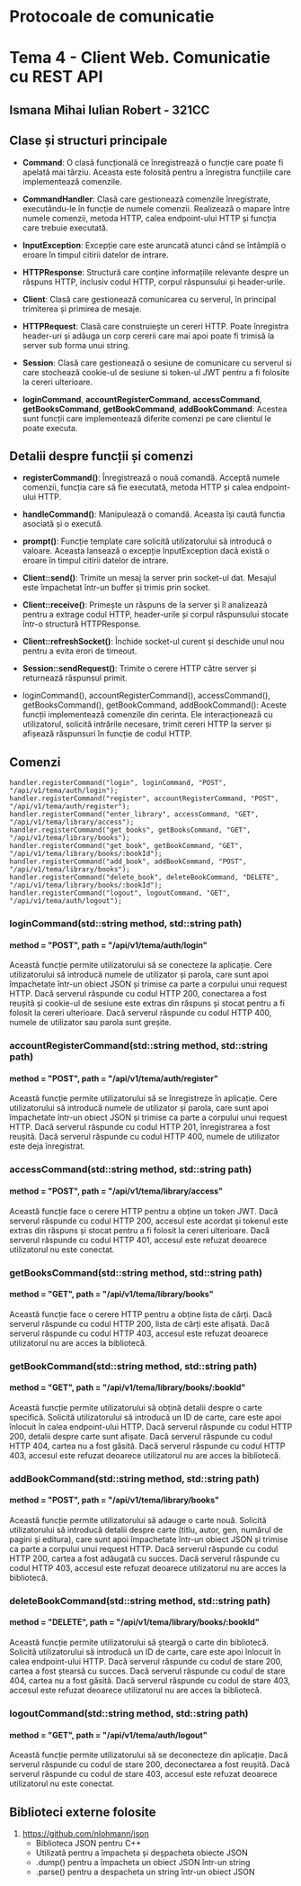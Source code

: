 # Protocoale de comunicatie
# Tema 4 - Client Web. Comunicatie cu REST API
## Ismana Mihai Iulian Robert - 321CC

## Clase și structuri principale

- **Command**: O clasă funcțională ce înregistrează o funcție care poate fi apelată mai târziu. Aceasta este folosită pentru a înregistra funcțiile care implementează comenzile.

- **CommandHandler**: Clasă care gestionează comenzile înregistrate, executându-le în funcție de numele comenzii. Realizează o mapare între numele comenzii, metoda HTTP, calea endpoint-ului HTTP și funcția care trebuie executată.

- **InputException**: Excepție care este aruncată atunci când se întâmplă o eroare în timpul citirii datelor de intrare.

- **HTTPResponse**: Structură care conține informațiile relevante despre un răspuns HTTP, inclusiv codul HTTP, corpul răspunsului și header-urile.

- **Client**: Clasă care gestionează comunicarea cu serverul, în principal trimiterea și primirea de mesaje.

- **HTTPRequest**: Clasă care construiește 
un cereri HTTP. Poate înregistra header-uri și adăuga un corp cererii care mai apoi poate fi trimisă la server sub forma unui string.

- **Session**: Clasă care gestionează o sesiune de comunicare cu serverul si care stochează cookie-ul de sesiune si token-ul JWT pentru a fi folosite la cereri ulterioare.

- **loginCommand**, **accountRegisterCommand**, **accessCommand**, **getBooksCommand**, **getBookCommand**, **addBookCommand**: Acestea sunt funcții care implementează diferite comenzi pe care clientul le poate executa.

## Detalii despre funcții și comenzi

- **registerCommand()**: Înregistrează o nouă comandă. Acceptă numele comenzii, funcția care să fie executată, metoda HTTP și calea endpoint-ului HTTP.

- **handleCommand()**: Manipulează o comandă. Aceasta își caută functia asociată și o execută.

- **prompt()**: Funcție template care solicită utilizatorului să introducă o valoare. Aceasta lansează o excepție InputException dacă există o eroare în timpul citirii datelor de intrare.

- **Client::send()**: Trimite un mesaj la server prin socket-ul dat. Mesajul este împachetat într-un buffer și trimis prin socket.

- **Client::receive()**: Primește un răspuns de la server și îl analizează pentru a extrage codul HTTP, header-urile și corpul răspunsului stocate într-o structură HTTPResponse.

- **Client::refreshSocket()**: Închide socket-ul curent și deschide unul nou pentru a evita erori de timeout.

- **Session::sendRequest()**: Trimite o cerere HTTP către server și returnează răspunsul primit.

- loginCommand(), accountRegisterCommand(), accessCommand(), getBooksCommand(), getBookCommand, addBookCommand(): Aceste funcții implementează comenzile din cerinta. Ele interacționează cu utilizatorul, solicită intrările necesare, trimit cereri HTTP la server și afișează răspunsuri în funcție de codul HTTP.

## Comenzi

	handler.registerCommand("login", loginCommand, "POST", "/api/v1/tema/auth/login");
	handler.registerCommand("register", accountRegisterCommand, "POST", "/api/v1/tema/auth/register");
	handler.registerCommand("enter_library", accessCommand, "GET", "/api/v1/tema/library/access");
	handler.registerCommand("get_books", getBooksCommand, "GET", "/api/v1/tema/library/books");
	handler.registerCommand("get_book", getBookCommand, "GET", "/api/v1/tema/library/books/:bookId");
	handler.registerCommand("add_book", addBookCommand, "POST", "/api/v1/tema/library/books");
	handler.registerCommand("delete_book", deleteBookCommand, "DELETE", "/api/v1/tema/library/books/:bookId");
	handler.registerCommand("logout", logoutCommand, "GET", "/api/v1/tema/auth/logout");

### loginCommand(std::string method, std::string path)
#### method = "POST", path = "/api/v1/tema/auth/login"
Această funcție permite utilizatorului să se conecteze la aplicație. Cere utilizatorului să introducă numele de utilizator și parola, care sunt apoi împachetate într-un obiect JSON și trimise ca parte a corpului unui request HTTP. Dacă serverul răspunde cu codul HTTP 200, conectarea a fost reușită și cookie-ul de sesiune este extras din răspuns și stocat pentru a fi folosit la cereri ulterioare. Dacă serverul răspunde cu codul HTTP 400, numele de utilizator sau parola sunt greșite.

### accountRegisterCommand(std::string method, std::string path)
#### method = "POST", path = "/api/v1/tema/auth/register"

Această funcție permite utilizatorului să se înregistreze în aplicație. Cere utilizatorului să introducă numele de utilizator și parola, care sunt apoi împachetate într-un obiect JSON și trimise ca parte a corpului unui request HTTP. Dacă serverul răspunde cu codul HTTP 201, înregistrarea a fost reușită. Dacă serverul răspunde cu codul HTTP 400, numele de utilizator este deja înregistrat.

### accessCommand(std::string method, std::string path)
#### method = "POST", path = "/api/v1/tema/library/access"
Această funcție face o cerere HTTP pentru a obține un token JWT. Dacă serverul răspunde cu codul HTTP 200, accesul este acordat și tokenul este extras din răspuns și stocat pentru a fi folosit la cereri ulterioare. Dacă serverul răspunde cu codul HTTP 401, accesul este refuzat deoarece utilizatorul nu este conectat.

### getBooksCommand(std::string method, std::string path)
#### method = "GET", path = "/api/v1/tema/library/books"

Această funcție face o cerere HTTP pentru a obține lista de cărți. Dacă serverul răspunde cu codul HTTP 200, lista de cărți este afișată. Dacă serverul răspunde cu codul HTTP 403, accesul este refuzat deoarece utilizatorul nu are acces la bibliotecă.

### getBookCommand(std::string method, std::string path)
#### method = "GET", path = "/api/v1/tema/library/books/:bookId"

Această funcție permite utilizatorului să obțină detalii despre o carte specifică. Solicită utilizatorului să introducă un ID de carte, care este apoi înlocuit în calea endpoint-ului HTTP. Dacă serverul răspunde cu codul HTTP 200, detalii despre carte sunt afișate. Dacă serverul răspunde cu codul HTTP 404, cartea nu a fost găsită. Dacă serverul răspunde cu codul HTTP 403, accesul este refuzat deoarece utilizatorul nu are acces la bibliotecă.

### addBookCommand(std::string method, std::string path)
#### method = "POST", path = "/api/v1/tema/library/books"

Această funcție permite utilizatorului să adauge o carte nouă. Solicită utilizatorului să introducă detalii despre carte (titlu, autor, gen, numărul de pagini și editura), care sunt apoi împachetate într-un obiect JSON și trimise ca parte a corpului unui request HTTP. Dacă serverul răspunde cu codul HTTP 200, cartea a fost adăugată cu succes. Dacă serverul răspunde cu codul HTTP 403, accesul este refuzat deoarece utilizatorul nu are acces la bibliotecă.

### deleteBookCommand(std::string method, std::string path)
#### method = "DELETE", path = "/api/v1/tema/library/books/:bookId"

Această funcție permite utilizatorului să șteargă o carte din bibliotecă. Solicită utilizatorului să introducă un ID de carte, care este apoi înlocuit în calea endpoint-ului HTTP. Dacă serverul răspunde cu codul de stare 200, cartea a fost ștearsă cu succes. Dacă serverul răspunde cu codul de stare 404, cartea nu a fost găsită. Dacă serverul răspunde cu codul de stare 403, accesul este refuzat deoarece utilizatorul nu are acces la bibliotecă.

### logoutCommand(std::string method, std::string path)
#### method = "GET", path = "/api/v1/tema/auth/logout"

Această funcție permite utilizatorului să se deconecteze din aplicație. Dacă serverul răspunde cu codul de stare 200, deconectarea a fost reușită. Dacă serverul răspunde cu codul de stare 403, accesul este refuzat deoarece utilizatorul nu este conectat.

## Biblioteci externe folosite

1. https://github.com/nlohmann/json
    - Biblioteca JSON pentru C++
    - Utilizată pentru a împacheta și deșpacheta obiecte JSON
    - .dump() pentru a împacheta un obiect JSON într-un string
    - .parse() pentru a despacheta un string într-un obiect JSON
